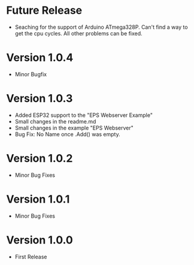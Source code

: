 # Future Release
- Seaching for the support of Arduino ATmega328P. Can't find a way to get the cpu cycles. All other problems can be fixed. 

# Version 1.0.4
- Minor Bugfix

# Version 1.0.3
- Added ESP32 support to the "EPS Webserver Example"
- Small changes in the readme.md
- Small changes in the example "EPS Webserver"
- Bug Fix: No Name once .Add() was empty.

# Version 1.0.2
- Minor Bug Fixes

# Version 1.0.1
- Minor Bug Fixes

# Version 1.0.0
- First Release

